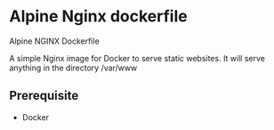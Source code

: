# Alpine Nginx dockerfile
Alpine NGINX Dockerfile

A simple Nginx image for Docker to serve static websites. It will serve anything in the directory /var/www

## Prerequisite

 * Docker
